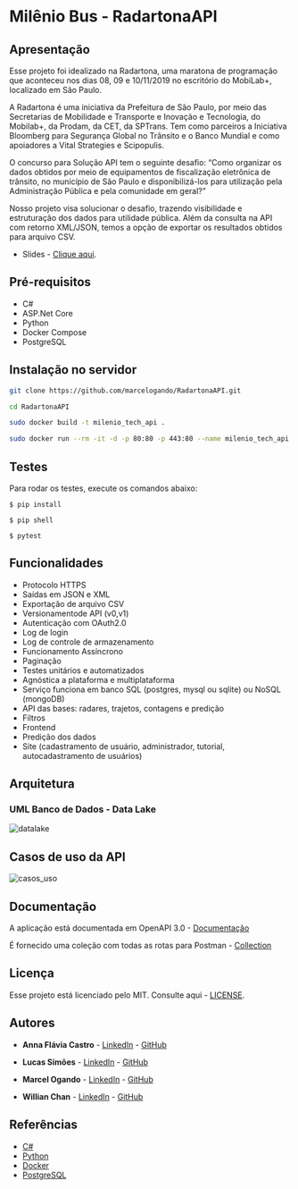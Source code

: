 # Milênio Bus - RadartonaAPI

## Apresentação

Esse projeto foi idealizado na Radartona, uma maratona de programação que aconteceu nos dias 08, 09 e 10/11/2019 no escritório do MobiLab+, localizado em São Paulo.

A Radartona é uma iniciativa da Prefeitura de São Paulo, por meio das Secretarias de Mobilidade e Transporte e Inovação e Tecnologia, do Mobilab+, da Prodam, da CET, da SPTrans. Tem como parceiros a Iniciativa Bloomberg para Segurança Global no Trânsito e o Banco Mundial e como apoiadores a Vital Strategies e Scipopulis.

O concurso para Solução API tem o seguinte desafio: “Como organizar os dados obtidos por meio de equipamentos de fiscalização eletrônica de trânsito, no município de São Paulo e disponibilizá-los para utilização pela Administração Pública e pela comunidade em geral?”

Nosso projeto visa solucionar o desafio, trazendo visibilidade e estruturação dos dados para utilidade pública. Além da consulta na API com retorno XML/JSON, temos a opção de exportar os resultados obtidos para arquivo CSV.

- Slides - [Clique aqui](https://github.com/marcelogando/RadartonaAPI/blob/master/MilenioRadartonaAPI/Presentation/api.pdf).

## Pré-requisitos

* C#
* ASP.Net Core
* Python
* Docker Compose
* PostgreSQL

## Instalação no servidor

```bash
git clone https://github.com/marcelogando/RadartonaAPI.git

cd RadartonaAPI

sudo docker build -t milenio_tech_api .

sudo docker run --rm -it -d -p 80:80 -p 443:80 --name milenio_tech_api milenio_tech_api -dit --restart unless-stopped
```

## Testes

Para rodar os testes, execute os comandos abaixo:

```shell
$ pip install

$ pip shell

$ pytest
```

## Funcionalidades 

- Protocolo HTTPS
- Saídas em JSON e XML
- Exportação de arquivo CSV
- Versionamentode API (v0,v1)
- Autenticação com OAuth2.0
- Log de login
- Log de controle de armazenamento
- Funcionamento Assíncrono
- Paginação
- Testes unitários e automatizados
- Agnóstica a plataforma e  multiplataforma
- Serviço funciona em banco SQL (postgres, mysql ou sqlite) ou NoSQL (mongoDB)
- API das bases: radares, trajetos, contagens e predição
- Filtros
- Frontend
- Predição dos dados
- Site (cadastramento de usuário, administrador, tutorial, autocadastramento de usuários)

## Arquitetura

### UML Banco de Dados - Data Lake

![datalake](https://raw.githubusercontent.com/marcelogando/RadartonaAPI/master/MilenioRadartonaAPI/Presentation/datalake-ultimato.png)

## Casos de uso da API

![casos_uso](https://raw.githubusercontent.com/marcelogando/RadartonaAPI/master/MilenioRadartonaAPI/Presentation/caseuser.png)

## Documentação

A aplicação está documentada em OpenAPI 3.0 - [Documentação](https://app.swaggerhub.com/apis-docs/willianchan/API_Milenio_Bus_Radartona/1.0.0-oas3)

É fornecido uma coleção com todas as rotas para Postman - [Collection](radartona.postman_collection.json)

## Licença

Esse projeto está licenciado pelo MIT. Consulte aqui - [LICENSE](https://github.com/marcelogando/RadartonaAPI/blob/master/LICENSE).

## Autores

* **Anna Flávia Castro** - [LinkedIn](https://br.linkedin.com/in/anna-fl%C3%A1via-castro-675264182) - [GitHub](https://github.com/annaflavia-castro)

* **Lucas Simões** - [LinkedIn](https://br.linkedin.com/in/lucazsimoes) - [GitHub](https://github.com/ImZicky)

* **Marcel Ogando** - [LinkedIn](https://br.linkedin.com/in/marcel-ogando) - [GitHub](https://github.com/marcelogando)

* **Willian Chan** - [LinkedIn](https://br.linkedin.com/in/willianchan) - [GitHub](https://github.com/willianchan)

## Referências

- [C#](https://docs.microsoft.com/pt-br/dotnet/csharp/programming-guide/)
- [Python](https://wiki.python.org.br/DocumentacaoPython)
- [Docker](https://docs.docker.com/)
- [PostgreSQL](https://www.postgresql.org/docs/)
